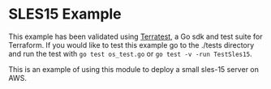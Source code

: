 # SLES15 Example

This example has been validated using [Terratest](https://terratest.gruntwork.io/), a Go sdk and test suite for Terraform.
If you would like to test this example go to the ./tests directory and run the test with `go test os_test.go` or `go test -v -run TestSles15`.

This is an example of using this module to deploy a small sles-15 server on AWS.
